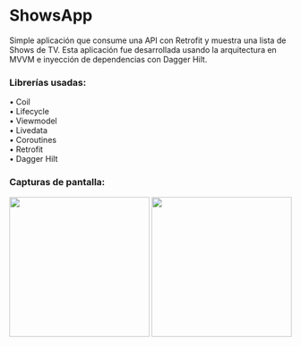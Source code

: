 # ShowsApp
Simple aplicación que consume una API con Retrofit y muestra una lista de Shows de TV. Esta aplicación fue desarrollada usando la arquitectura en MVVM e inyección de dependencias con Dagger Hilt.

<h3>Librerías usadas:</h3>
• Coil
<br>
• Lifecycle
<br>
• Viewmodel
<br>
• Livedata
<br>
• Coroutines
<br>
• Retrofit
<br>
• Dagger Hilt

<h3>Capturas de pantalla:</h3>

<div class="row">
      <img src="https://media-exp1.licdn.com/dms/image/C4D22AQGqM_clVDGclQ/feedshare-shrink_1280/0/1649551282180?e=2147483647&v=beta&t=dMkycQ_bvKfBB4wKAbia3W8RRng7AYaMkJKA4HB1cSY" width="250">
      <img src="https://media-exp1.licdn.com/dms/image/C4D22AQGDitX0ZtCeEQ/feedshare-shrink_1280/0/1649551282368?e=2147483647&v=beta&t=lJVJxzydsYPjeLkhyUlqM9DEfnz1QbBvMi9JIHgExB0" width="250">     
</div>
